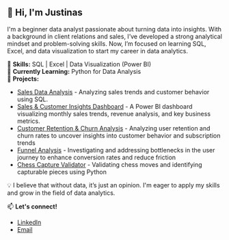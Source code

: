 ## 👋 Hi, I'm Justinas

I'm a beginner data analyst passionate about turning data into insights. With a background in client relations and sales, I’ve developed a strong analytical mindset and problem-solving skills. Now, I’m focused on learning SQL, Excel, and data visualization to start my career in data analytics.  

🔹 **Skills:** SQL | Excel | Data Visualization (Power BI)  
🔹 **Currently Learning:** Python for Data Analysis  
🔹 **Projects:**  
- [Sales Data Analysis](https://github.com/JustinasBazevicius/SQL-BigQuery-) - Analyzing sales trends and customer behavior using SQL.  
- [Sales & Customer Insights Dashboard](https://github.com/JustinasBazevicius/PowerBI) - A Power BI dashboard visualizing monthly sales trends, revenue analysis, and key business metrics.
- [Customer Retention & Churn Analysis](https://github.com/JustinasBazevicius/Retention-Cohorts-Churn) - Analyzing user retention and churn rates to uncover insights into customer behavior and subscription trends
- [Funnel Analysis](https://github.com/JustinasBazevicius/Funnels) - Investigating and addressing bottlenecks in the user journey to enhance conversion rates and reduce friction
- [Chess Capture Validator](https://github.com/JustinasBazevicius/Chess) - Validating chess moves and identifying capturable pieces using Python

💡 I believe that without data, it’s just an opinion. I'm eager to apply my skills and grow in the field of data analytics.  

📫 **Let's connect!**  
- [LinkedIn](#)  
- [Email](#)  


<!--
**JustinasBazevicius/JustinasBazevicius** is a ✨ _special_ ✨ repository because its `README.md` (this file) appears on your GitHub profile.

Here are some ideas to get you started:

- 🔭 I’m currently working on ...
- 🌱 I’m currently learning ...
- 👯 I’m looking to collaborate on ...
- 🤔 I’m looking for help with ...
- 💬 Ask me about ...
- 📫 How to reach me: ...
- 😄 Pronouns: ...
- ⚡ Fun fact: ...
-->
